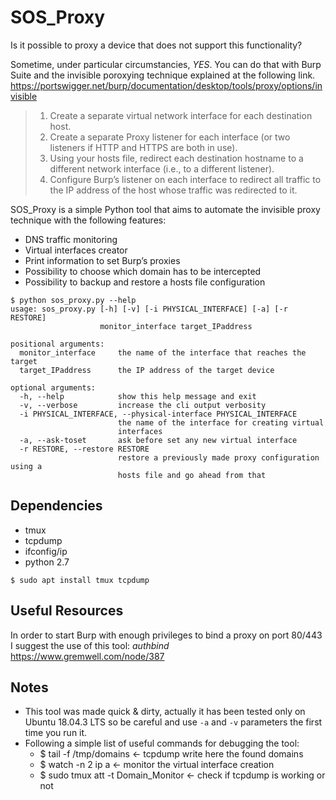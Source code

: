 # SOS_Proxy

Is it possible to proxy a device that does not support this functionality?

Sometime, under particular circumstancies, *YES*. You can do that with Burp Suite and the invisible poroxying technique explained at the following link.
https://portswigger.net/burp/documentation/desktop/tools/proxy/options/invisible


> 1. Create a separate virtual network interface for each destination host. 
> 2. Create a separate Proxy listener for each interface (or two listeners if HTTP and HTTPS are both in use).
> 3. Using your hosts file, redirect each destination hostname to a different network interface (i.e., to a different listener).
> 4. Configure Burp’s listener on each interface to redirect all traffic to the IP address of the host whose traffic was redirected to it.


SOS_Proxy is a simple Python tool that aims to automate the invisible proxy technique with the following features:
- DNS traffic monitoring
- Virtual interfaces creator
- Print information to set Burp’s proxies
- Possibility to choose which domain has to be intercepted
- Possibility to backup and restore a hosts file configuration


```
$ python sos_proxy.py --help
usage: sos_proxy.py [-h] [-v] [-i PHYSICAL_INTERFACE] [-a] [-r RESTORE]
                    monitor_interface target_IPaddress

positional arguments:
  monitor_interface     the name of the interface that reaches the target
  target_IPaddress      the IP address of the target device

optional arguments:
  -h, --help            show this help message and exit
  -v, --verbose         increase the cli output verbosity
  -i PHYSICAL_INTERFACE, --physical-interface PHYSICAL_INTERFACE
                        the name of the interface for creating virtual
                        interfaces
  -a, --ask-toset       ask before set any new virtual interface
  -r RESTORE, --restore RESTORE
                        restore a previously made proxy configuration using a
                        hosts file and go ahead from that
```

## Dependencies
- tmux
- tcpdump
- ifconfig/ip
- python 2.7

```
$ sudo apt install tmux tcpdump
```

## Useful Resources
In order to start Burp with enough privileges to bind a proxy on port 80/443 I suggest the use of this tool: *authbind* https://www.gremwell.com/node/387

## Notes
- This tool was made quick & dirty, actually it has been tested only on Ubuntu 18.04.3 LTS so be careful and use `-a` and `-v` parameters the first time you run it.
- Following a simple list of useful commands for debugging the tool:
    - $ tail -f /tmp/domains <- tcpdump write here the found domains
    - $ watch -n 2 ip a <- monitor the virtual interface creation
    - $ sudo tmux att -t Domain_Monitor <- check if tcpdump is working or not
